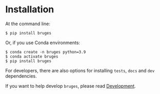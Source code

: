 # Installation

At the command line:

    $ pip install bruges

Or, if you use Conda environments:

    $ conda create -n bruges python=3.9
    $ conda activate bruges
    $ pip install bruges

For developers, there are also options for installing `tests`, `docs` and `dev` dependencies.

If you want to help develop `bruges`, please read [Development](development.md).
